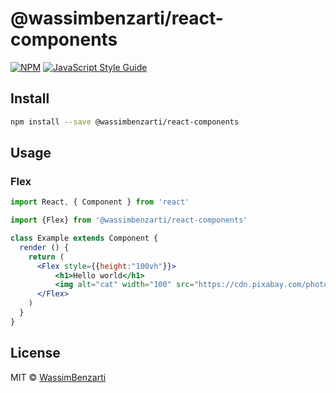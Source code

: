 # @wassimbenzarti/react-components

>

[![NPM](https://img.shields.io/npm/v/@wassimbenzarti/react-components.svg)](https://www.npmjs.com/package/@wassimbenzarti/react-components) [![JavaScript Style Guide](https://img.shields.io/badge/code_style-standard-brightgreen.svg)](https://standardjs.com)

## Install

```bash
npm install --save @wassimbenzarti/react-components
```

## Usage

### Flex

```jsx
import React, { Component } from 'react'

import {Flex} from '@wassimbenzarti/react-components'

class Example extends Component {
  render () {
    return (
      <Flex style={{height:"100vh"}}>
          <h1>Hello world</h1>
          <img alt="cat" width="100" src="https://cdn.pixabay.com/photo/2019/07/19/09/41/cat-4348355_960_720.jpg"/>
      </Flex>
    )
  }
}
```

## License

MIT © [WassimBenzarti](https://github.com/WassimBenzarti)

